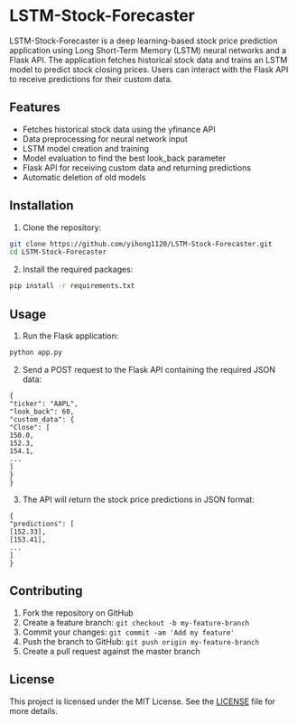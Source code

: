 # LSTM-Stock-Forecaster

LSTM-Stock-Forecaster is a deep learning-based stock price prediction application using Long Short-Term Memory (LSTM) neural networks and a Flask API. The application fetches historical stock data and trains an LSTM model to predict stock closing prices. Users can interact with the Flask API to receive predictions for their custom data.

## Features

- Fetches historical stock data using the yfinance API
- Data preprocessing for neural network input
- LSTM model creation and training
- Model evaluation to find the best look_back parameter
- Flask API for receiving custom data and returning predictions
- Automatic deletion of old models

## Installation

1. Clone the repository:

```sh
git clone https://github.com/yihong1120/LSTM-Stock-Forecaster.git
cd LSTM-Stock-Forecaster
```

2. Install the required packages:

```sh
pip install -r requirements.txt
```

## Usage

1. Run the Flask application:

```sh
python app.py
```

2. Send a POST request to the Flask API containing the required JSON data:

```
{
"ticker": "AAPL",
"look_back": 60,
"custom_data": {
"Close": [
150.0,
152.3,
154.1,
...
]
}
}
```

3. The API will return the stock price predictions in JSON format:

```
{
"predictions": [
[152.33],
[153.41],
...
]
}
```

## Contributing

1. Fork the repository on GitHub
2. Create a feature branch: `git checkout -b my-feature-branch`
3. Commit your changes: `git commit -am 'Add my feature'`
4. Push the branch to GitHub: `git push origin my-feature-branch`
5. Create a pull request against the master branch

## License

This project is licensed under the MIT License. See the [LICENSE](LICENSE) file for more details.
